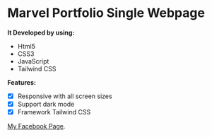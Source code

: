
# Marvel Portfolio Single Webpage
**It Developed by using:**
- Html5
- CSS3
- JavaScript
- Tailwind CSS

**Features:**
- [x] Responsive with all screen sizes
- [x] Support dark mode
- [x] Framework Tailwind CSS

[My Facebook Page](https://www.facebook.com/R7CAyoub).
